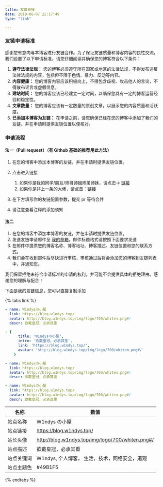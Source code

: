 ```yaml
---
title: 友情链接
date: 2018-06-07 22:17:49 
type: "link" 

---
```




### 友链申请标准

感谢您有意向与本博客进行友链合作。为了保证友链质量和博客内容的良性交流，我们设置了以下申请标准，请您仔细阅读并确保您的博客符合以下条件：

1. **遵守法律法规：** 您的博客必须遵守所在国家或地区的法律法规，不得发布违反法律法规的内容，包括但不限于色情、暴力、反动等内容。
2. **内容健康：** 您的博客内容应该积极向上，不得包含歧视、攻击他人的言论，不得散布谣言或虚假信息。
3. **建站时间：** 您的博客应该已经建立一定时间，以确保您具有一定的博客运营经验和稳定性。
4. **文章数量：** 您的博客应该有一定数量的原创文章，以展示您的内容质量和活跃度。
5. **已添加本博客为友链：** 在申请之前，请您确保已经在您的博客中添加了我们的友链，并在申请时提供友链位置以便核对。

### 申请流程

#### 法一（Pull request）（有 Github 基础的推荐用此方法）

1. 在您的博客中添加本博客的友链，并在申请时提供友链位置。
2. 点击进入链接
   1. 如果你是我的同学/朋友/师哥师姐师弟师妹，请点击→ [链接](https://github.com/W1ndys/blog.w1ndys.top/blob/main/source/_data/link.yml#L17)
   2. 如果你是非上一条的大佬，请点击：[链接](https://github.com/W1ndys/blog.w1ndys.top/blob/main/source/_data/link.yml#L98)

3. 在下方填写你的友链配置参数，提交 pr 等待合并
4. 请注意查看注释的添加须知

#### 法二

1. 在您的博客中添加本博客的友链，并在申请时提供友链位置。
2. 发送友链申请邮件至 [我的邮箱](mailto:w1ndys@outlook.com)，邮件标题格式请按照下面要求发送
3. 在邮件中提供您的博客名称、博客地址、博客描述、友链位置和您的联系方式。
4. 我们会在收到邮件后尽快进行审核，审核通过后将会添加您的博客到友链列表中，并通知您。

我们保留拒绝未符合申请标准的申请的权利，并可能不会提供具体的拒绝理由。感谢您的理解与配合！

下面是我的友链信息，您可以直接复制添加

{% tabs link %}
<!-- tab butterfly -->

```yml
- name: W1ndysの小屋
  link: https://blog.w1ndys.top/
  avatar: http://blog.w1ndys.top/img/logo/700/whiten.png#/
  descr: 欲戴皇冠，必承其重
```

<!-- endtab -->

<!-- tab fluid -->

```yml
- {
      title: 'W1ndysの小屋',
      intro: '欲戴皇冠，必承其重',
      link: 'https://blog.w1ndys.top/',
      avatar: 'http://blog.w1ndys.top/img/logo/700/whiten.png#/'
    }
```

<!-- endtab -->

<!-- tab anzhiyu -->

```yml
- name: W1ndysの小屋
  link: https://blog.w1ndys.top/
  avatar: http://blog.w1ndys.top/img/logo/700/whiten.png#/
  descr: 欲戴皇冠，必承其重
```

<!-- endtab -->

<!-- tab ☀️Volantis-->

```yml
- name: W1ndysの小屋
  link: https://blog.w1ndys.top/
  avatar: http://blog.w1ndys.top/img/logo/700/whiten.png#/
  descr: 欲戴皇冠，必承其重
```

<!-- endtab -->

<!-- tab  🌴General-->

| 名称       | 数值                                             |
| ---------- | ------------------------------------------------ |
| 站点名称   | W1ndys の小屋                                     |
| 站点链接   | https://blog.w1ndys.top/                         |
| 站长头像   | http://blog.w1ndys.top/img/logo/700/whiten.png#/ |
| 站点描述   | 欲戴皇冠，必承其重                               |
| 站点关键词 | W1ndys, 个人博客， 生活，技术，网络安全，道观    |
| 站点主题色 | #49B1F5                                          |

<!-- endtab -->

{% endtabs %}
